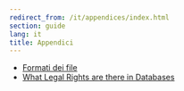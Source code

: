 ```yaml
---
redirect_from: /it/appendices/index.html
section: guide
lang: it
title: Appendici
---
```


-   [Formati dei file](file-formats.html)
-   [What Legal Rights are there in Databases](what-legal-ip-rights-are-there-in-databases.html)